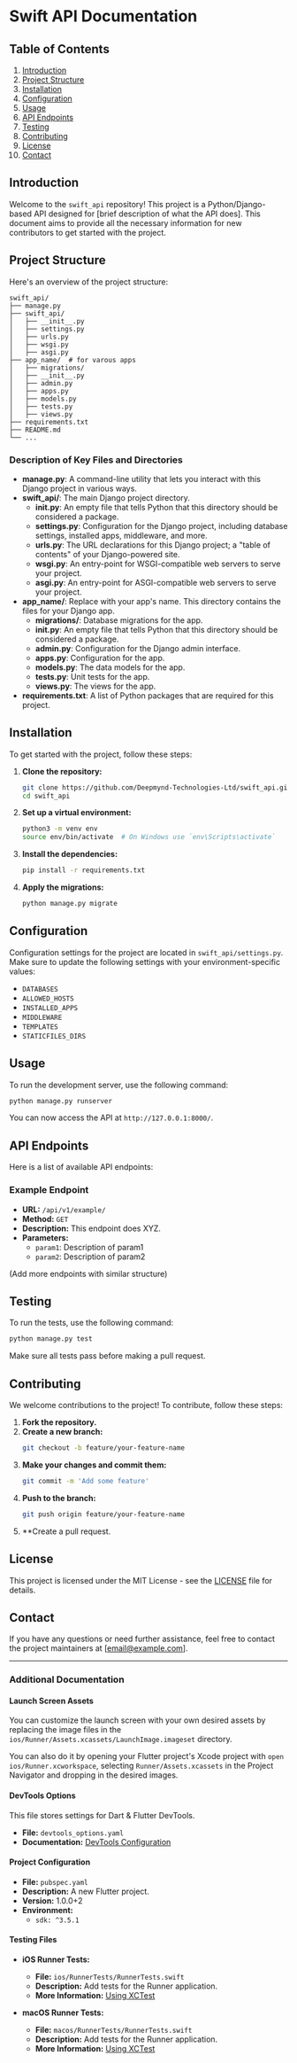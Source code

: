 # Swift API Documentation

## Table of Contents
1. [Introduction](#introduction)
2. [Project Structure](#project-structure)
3. [Installation](#installation)
4. [Configuration](#configuration)
5. [Usage](#usage)
6. [API Endpoints](#api-endpoints)
7. [Testing](#testing)
8. [Contributing](#contributing)
9. [License](#license)
10. [Contact](#contact)

## Introduction
Welcome to the `swift_api` repository! This project is a Python/Django-based API designed for [brief description of what the API does]. This document aims to provide all the necessary information for new contributors to get started with the project.

## Project Structure
Here's an overview of the project structure:

```
swift_api/
├── manage.py
├── swift_api/
│   ├── __init__.py
│   ├── settings.py
│   ├── urls.py
│   ├── wsgi.py
│   ├── asgi.py
├── app_name/  # for varous apps
│   ├── migrations/
│   ├── __init__.py
│   ├── admin.py
│   ├── apps.py
│   ├── models.py
│   ├── tests.py
│   ├── views.py
├── requirements.txt
├── README.md
└── ...
```

### Description of Key Files and Directories

- **manage.py**: A command-line utility that lets you interact with this Django project in various ways.
- **swift_api/**: The main Django project directory.
  - **__init__.py**: An empty file that tells Python that this directory should be considered a package.
  - **settings.py**: Configuration for the Django project, including database settings, installed apps, middleware, and more.
  - **urls.py**: The URL declarations for this Django project; a "table of contents" of your Django-powered site.
  - **wsgi.py**: An entry-point for WSGI-compatible web servers to serve your project.
  - **asgi.py**: An entry-point for ASGI-compatible web servers to serve your project.
- **app_name/**: Replace with your app's name. This directory contains the files for your Django app.
  - **migrations/**: Database migrations for the app.
  - **__init__.py**: An empty file that tells Python that this directory should be considered a package.
  - **admin.py**: Configuration for the Django admin interface.
  - **apps.py**: Configuration for the app.
  - **models.py**: The data models for the app.
  - **tests.py**: Unit tests for the app.
  - **views.py**: The views for the app.
- **requirements.txt**: A list of Python packages that are required for this project.

## Installation
To get started with the project, follow these steps:

1. **Clone the repository:**
   ```bash
   git clone https://github.com/Deepmynd-Technologies-Ltd/swift_api.git
   cd swift_api
   ```

2. **Set up a virtual environment:**
   ```bash
   python3 -m venv env
   source env/bin/activate  # On Windows use `env\Scripts\activate`
   ```

3. **Install the dependencies:**
   ```bash
   pip install -r requirements.txt
   ```

4. **Apply the migrations:**
   ```bash
   python manage.py migrate
   ```

## Configuration
Configuration settings for the project are located in `swift_api/settings.py`. Make sure to update the following settings with your environment-specific values:

- `DATABASES`
- `ALLOWED_HOSTS`
- `INSTALLED_APPS`
- `MIDDLEWARE`
- `TEMPLATES`
- `STATICFILES_DIRS`

## Usage
To run the development server, use the following command:

```bash
python manage.py runserver
```

You can now access the API at `http://127.0.0.1:8000/`.

## API Endpoints
Here is a list of available API endpoints:

### Example Endpoint
- **URL:** `/api/v1/example/`
- **Method:** `GET`
- **Description:** This endpoint does XYZ.
- **Parameters:**
  - `param1`: Description of param1
  - `param2`: Description of param2

(Add more endpoints with similar structure)

## Testing
To run the tests, use the following command:

```bash
python manage.py test
```

Make sure all tests pass before making a pull request.

## Contributing
We welcome contributions to the project! To contribute, follow these steps:

1. **Fork the repository.**
2. **Create a new branch:**
   ```bash
   git checkout -b feature/your-feature-name
   ```
3. **Make your changes and commit them:**
   ```bash
   git commit -m 'Add some feature'
   ```
4. **Push to the branch:**
   ```bash
   git push origin feature/your-feature-name
   ```
5. **Create a pull request.

## License
This project is licensed under the MIT License - see the [LICENSE](LICENSE) file for details.

## Contact
If you have any questions or need further assistance, feel free to contact the project maintainers at [email@example.com].

---

### Additional Documentation

#### Launch Screen Assets
You can customize the launch screen with your own desired assets by replacing the image files in the `ios/Runner/Assets.xcassets/LaunchImage.imageset` directory.

You can also do it by opening your Flutter project's Xcode project with `open ios/Runner.xcworkspace`, selecting `Runner/Assets.xcassets` in the Project Navigator and dropping in the desired images.

#### DevTools Options
This file stores settings for Dart & Flutter DevTools.

- **File:** `devtools_options.yaml`
- **Documentation:** [DevTools Configuration](https://docs.flutter.dev/tools/devtools/extensions#configure-extension-enablement-states)

#### Project Configuration
- **File:** `pubspec.yaml`
- **Description:** A new Flutter project.
- **Version:** 1.0.0+2
- **Environment:**
  - `sdk: ^3.5.1`

#### Testing Files
- **iOS Runner Tests:**
  - **File:** `ios/RunnerTests/RunnerTests.swift`
  - **Description:** Add tests for the Runner application.
  - **More Information:** [Using XCTest](https://developer.apple.com/documentation/xctest)
  
- **macOS Runner Tests:**
  - **File:** `macos/RunnerTests/RunnerTests.swift`
  - **Description:** Add tests for the Runner application.
  - **More Information:** [Using XCTest](https://developer.apple.com/documentation/xctest)
